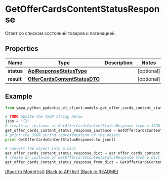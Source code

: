 # GetOfferCardsContentStatusResponse

Ответ со списком состояний товаров и пагинацией.

## Properties
Name | Type | Description | Notes
------------ | ------------- | ------------- | -------------
**status** | [**ApiResponseStatusType**](ApiResponseStatusType.md) |  | [optional] 
**result** | [**OfferCardsContentStatusDTO**](OfferCardsContentStatusDTO.md) |  | [optional] 

## Example

```python
from ympa_python_pydantic_v1_client.models.get_offer_cards_content_status_response import GetOfferCardsContentStatusResponse

# TODO update the JSON string below
json = "{}"
# create an instance of GetOfferCardsContentStatusResponse from a JSON string
get_offer_cards_content_status_response_instance = GetOfferCardsContentStatusResponse.from_json(json)
# print the JSON string representation of the object
print GetOfferCardsContentStatusResponse.to_json()

# convert the object into a dict
get_offer_cards_content_status_response_dict = get_offer_cards_content_status_response_instance.to_dict()
# create an instance of GetOfferCardsContentStatusResponse from a dict
get_offer_cards_content_status_response_from_dict = GetOfferCardsContentStatusResponse.from_dict(get_offer_cards_content_status_response_dict)
```
[[Back to Model list]](../README.md#documentation-for-models) [[Back to API list]](../README.md#documentation-for-api-endpoints) [[Back to README]](../README.md)


